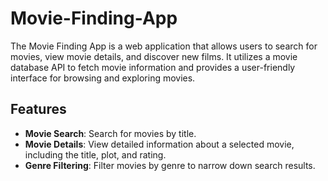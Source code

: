 # Movie-Finding-App
The Movie Finding App is a web application that allows users to search for movies, view movie details, and discover new films.
It utilizes a movie database API to fetch movie information and provides a user-friendly interface for browsing and exploring movies.

## Features

- **Movie Search**: Search for movies by title.
- **Movie Details**: View detailed information about a selected movie, including the title, plot, and rating.
- **Genre Filtering**: Filter movies by genre to narrow down search results.
  
 
